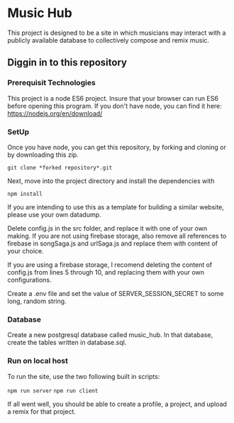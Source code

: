 # Music Hub
This project is designed to be a site in which musicians may interact with a publicly available database to collectively compose and remix music.

## Diggin in to this repository

### Prerequisit Technologies
This project is a node ES6 project. Insure that your browser can run ES6 before opening this program. If you don't have node, you can find it here:
https://nodejs.org/en/download/

### SetUp
Once you have node, you can get this repository, by forking and cloning or by downloading this zip.

```git clone *forked repository*.git```

Next, move into the project directory and install the dependencies with

```npm install```

If you are intending to use this as a template for building a similar website, please use your own datadump.

Delete config.js in the src folder, and replace it with one of your own making. If you are not using firebase storage, also remove all references to firebase in songSaga.js and urlSaga.js and replace them with content of your choice.

If you are using a firebase storage, I recomend deleting the content of config.js from lines 5 through 10, and replacing them with your own configurations.

Create a .env file and set the value of SERVER_SESSION_SECRET to some
long, random string.

### Database
Create a new postgresql database called music_hub. In that database, create the tables written in database.sql.

### Run on local host

To run the site, use the two following built in scripts:

```npm run server```
```npm run client```

If all went well, you should be able to create a profile, a project, and upload a remix for that project.